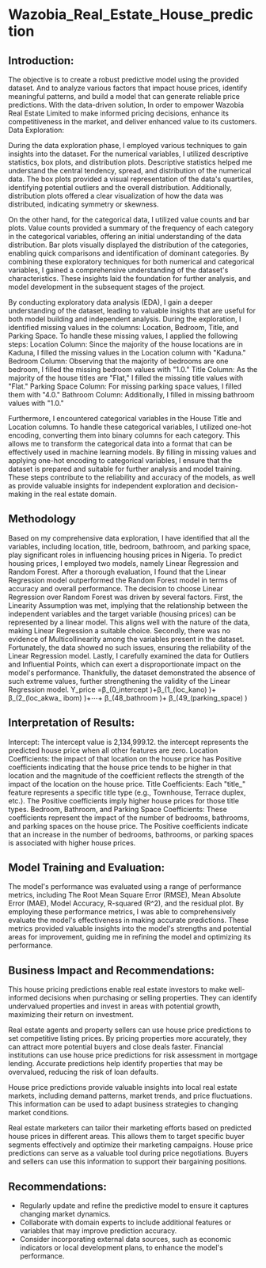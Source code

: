 # Wazobia_Real_Estate_House_prediction

## Introduction:
The objective is to create a robust predictive model using the provided dataset. And to analyze various factors that impact house prices, identify meaningful patterns, and build a model that can generate reliable price predictions. With the data-driven solution, In order to empower Wazobia Real Estate Limited to make informed pricing decisions, enhance its competitiveness in the market, and deliver enhanced value to its customers.
Data Exploration:

During the data exploration phase, I employed various techniques to gain insights into the dataset. For the numerical variables, I utilized descriptive statistics, box plots, and distribution plots. Descriptive statistics helped me understand the central tendency, spread, and distribution of the numerical data. The box plots provided a visual representation of the data's quartiles, identifying potential outliers and the overall distribution. Additionally, distribution plots offered a clear visualization of how the data was distributed, indicating symmetry or skewness.

On the other hand, for the categorical data, I utilized value counts and bar plots. Value counts provided a summary of the frequency of each category in the categorical variables, offering an initial understanding of the data distribution. Bar plots visually displayed the distribution of the categories, enabling quick comparisons and identification of dominant categories.
By combining these exploratory techniques for both numerical and categorical variables, I gained a comprehensive understanding of the dataset's characteristics. These insights laid the foundation for further analysis, and model development in the subsequent stages of the project.

By conducting exploratory data analysis (EDA), I gain a deeper understanding of the dataset, leading to valuable insights that are useful for both model building and independent analysis.
During the exploration, I identified missing values in the columns: Location, Bedroom, Title, and Parking Space. To handle these missing values, I applied the following steps:
Location Column: Since the majority of the house locations are in Kaduna, I filled the missing values in the Location column with "Kaduna."
Bedroom Column: Observing that the majority of bedrooms are one bedroom, I filled the missing bedroom values with "1.0."
Title Column: As the majority of the house titles are "Flat," I filled the missing title values with "Flat."
Parking Space Column: For missing parking space values, I filled them with "4.0."
Bathroom Column: Additionally, I filled in missing bathroom values with "1.0."

Furthermore, I encountered categorical variables in the House Title and Location columns. To handle these categorical variables, I utilized one-hot encoding, converting them into binary columns for each category. This allows me to transform the categorical data into a format that can be effectively used in machine learning models.
By filling in missing values and applying one-hot encoding to categorical variables, I ensure that the dataset is prepared and suitable for further analysis and model training. These steps contribute to the reliability and accuracy of the models, as well as provide valuable insights for independent exploration and decision-making in the real estate domain.

## Methodology
Based on my comprehensive data exploration, I have identified that all the variables, including location, title, bedroom, bathroom, and parking space, play significant roles in influencing housing prices in Nigeria.
To predict housing prices, I employed two models, namely Linear Regression and Random Forest. After a thorough evaluation, I found that the Linear Regression model outperformed the Random Forest model in terms of accuracy and overall performance.
The decision to choose Linear Regression over Random Forest was driven by several factors. First, the Linearity Assumption was met, implying that the relationship between the independent variables and the target variable (housing prices) can be represented by a linear model. This aligns well with the nature of the data, making Linear Regression a suitable choice.
Secondly, there was no evidence of Multicollinearity among the variables present in the dataset. Fortunately, the data showed no such issues, ensuring the reliability of the Linear Regression model.
Lastly, I carefully examined the data for Outliers and Influential Points, which can exert a disproportionate impact on the model's performance. Thankfully, the dataset demonstrated the absence of such extreme values, further strengthening the validity of the Linear Regression model.
Y_price  =β_(0_intercept )+β_(1_(loc_kano) )+ β_(2_(loc_akwa_ ibom) )+⋯+ β_(48_bathroom )+ β_(49_(parking_space) )

## Interpretation of Results:
Intercept: The intercept value is 2,134,999.12. the intercept represents the predicted house price when all other features are zero. 
Location Coefficients: the impact of that location on the house price has Positive coefficients indicating that the house price tends to be higher in that location and the magnitude of the coefficient reflects the strength of the impact of the location on the house price.
Title Coefficients: Each "title_" feature represents a specific title type (e.g., Townhouse, Terrace duplex, etc.). The Positive coefficients imply higher house prices for those title types.
Bedroom, Bathroom, and Parking Space Coefficients: These coefficients represent the impact of the number of bedrooms, bathrooms, and parking spaces on the house price. The Positive coefficients indicate that an increase in the number of bedrooms, bathrooms, or parking spaces is associated with higher house prices.


## Model Training and Evaluation:
The model's performance was evaluated using a range of performance metrics, including The Root Mean Square Error (RMSE), Mean Absolute Error (MAE), Model Accuracy, R-squared (R^2), and the residual plot.
By employing these performance metrics, I was able to comprehensively evaluate the model's effectiveness in making accurate predictions. These metrics provided valuable insights into the model's strengths and potential areas for improvement, guiding me in refining the model and optimizing its performance.


## Business Impact and Recommendations:
This house pricing predictions enable real estate investors to make well-informed decisions when purchasing or selling properties. They can identify undervalued properties and invest in areas with potential growth, maximizing their return on investment.
 
Real estate agents and property sellers can use house price predictions to set competitive listing prices. By pricing properties more accurately, they can attract more potential buyers and close deals faster.
Financial institutions can use house price predictions for risk assessment in mortgage lending. Accurate predictions help identify properties that may be overvalued, reducing the risk of loan defaults.
 
House price predictions provide valuable insights into local real estate markets, including demand patterns, market trends, and price fluctuations. This information can be used to adapt business strategies to changing market conditions.

Real estate marketers can tailor their marketing efforts based on predicted house prices in different areas. This allows them to target specific buyer segments effectively and optimize their marketing campaigns.
House price predictions can serve as a valuable tool during price negotiations. Buyers and sellers can use this information to support their bargaining positions.

## Recommendations:
- Regularly update and refine the predictive model to ensure it captures changing market dynamics.
- Collaborate with domain experts to include additional features or variables that may improve prediction accuracy.
- Consider incorporating external data sources, such as economic indicators or local development plans, to enhance the model's performance.
